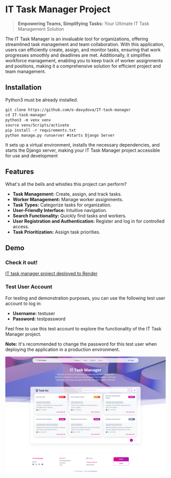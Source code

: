# IT Task Manager Project
> **Empowering Teams, Simplifying Tasks:** Your Ultimate IT Task Management Solution

The IT Task Manager is an invaluable tool for organizations, 
offering streamlined task management and team collaboration. 
With this application, users can efficiently create, assign, 
and monitor tasks, ensuring that work progresses smoothly and deadlines are met. 
Additionally, it simplifies workforce management, 
enabling you to keep track of worker assignments and positions, 
making it a comprehensive solution for efficient project and team management.

## Installation

Python3 must be already installed.

```shell
git clone https://github.com/o-davydova/IT-task-manager
cd IT-task-manager
python3 -m venv venv
source venv/Scripts/activate
pip install -r requirements.txt
python manage.py runserver #starts Django Server
```

It sets up a virtual environment, installs the necessary dependencies, 
and starts the Django server, making your IT Task Manager project 
accessible for use and development

## Features

What's all the bells and whistles this project can perform?
* **Task Management:** Create, assign, and track tasks.
* **Worker Management:** Manage worker assignments.
* **Task Types:** Categorize tasks for organization.
* **User-Friendly Interface:** Intuitive navigation.
* **Search Functionality:** Quickly find tasks and workers.
* **User Registration and Authentication:** Register and log in for controlled access.
* **Task Prioritization:** Assign task priorities.

## Demo
### Check it out!

[IT task manager project deployed to Render](https://it-task-manager-byfm.onrender.com/)

### Test User Account

For testing and demonstration purposes, you can use the following test user account to log in:

- **Username:** testuser
- **Password:** testpassword

Feel free to use this test account to explore the functionality of the IT Task Manager project.

**Note:** It's recommended to change the password for this test user when deploying the application in a production environment.

![Website Interface](demo.png)
